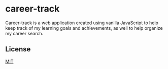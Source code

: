 # career-track

Career-track is a web application created using vanilla JavaScript to help keep track of my learning goals and achievements, as well to help organize my career search.

## License

[MIT](https://choosealicense.com/licenses/mit/)